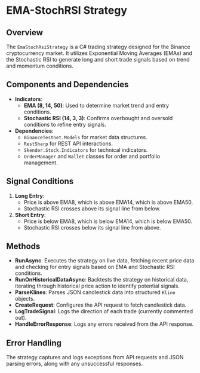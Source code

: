 # EMA-StochRSI Strategy

## Overview
The `EmaStochRsiStrategy` is a C# trading strategy designed for the Binance cryptocurrency market. It utilizes Exponential Moving Averages (EMAs) and the Stochastic RSI to generate long and short trade signals based on trend and momentum conditions.

## Components and Dependencies
- **Indicators**:
  - **EMA (8, 14, 50)**: Used to determine market trend and entry conditions.
  - **Stochastic RSI (14, 3, 3)**: Confirms overbought and oversold conditions to refine entry signals.
- **Dependencies**:
  - `BinanceTestnet.Models` for market data structures.
  - `RestSharp` for REST API interactions.
  - `Skender.Stock.Indicators` for technical indicators.
  - `OrderManager` and `Wallet` classes for order and portfolio management.

## Signal Conditions
1. **Long Entry**:
   - Price is above EMA8, which is above EMA14, which is above EMA50.
   - Stochastic RSI crosses above its signal line from below.
2. **Short Entry**:
   - Price is below EMA8, which is below EMA14, which is below EMA50.
   - Stochastic RSI crosses below its signal line from above.

## Methods
- **RunAsync**: Executes the strategy on live data, fetching recent price data and checking for entry signals based on EMA and Stochastic RSI conditions.
- **RunOnHistoricalDataAsync**: Backtests the strategy on historical data, iterating through historical price action to identify potential signals.
- **ParseKlines**: Parses JSON candlestick data into structured `Kline` objects.
- **CreateRequest**: Configures the API request to fetch candlestick data.
- **LogTradeSignal**: Logs the direction of each trade (currently commented out).
- **HandleErrorResponse**: Logs any errors received from the API response.

## Error Handling
The strategy captures and logs exceptions from API requests and JSON parsing errors, along with any unsuccessful responses.

